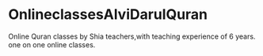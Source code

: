 # OnlineclassesAlviDarulQuran
Online Quran classes by Shia teachers,with teaching experience of 6 years. one on one online classes.
